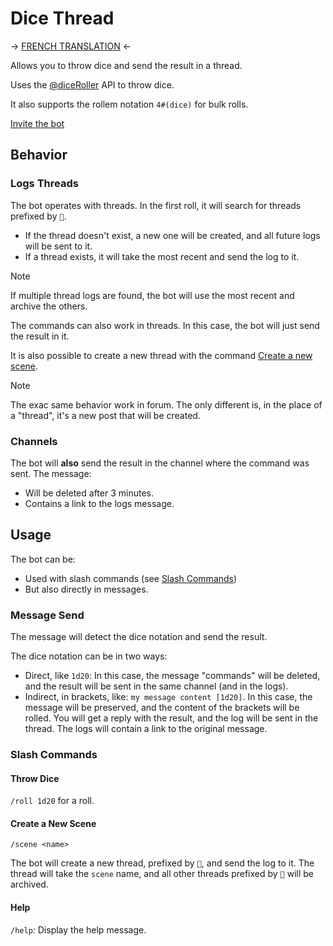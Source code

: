 # Dice Thread

-> [FRENCH TRANSLATION](README.fr.md) <-

Allows you to throw dice and send the result in a thread.

Uses the [@diceRoller](https://dice-roller.github.io/documentation/) API to throw dice.

It also supports the rollem notation `4#(dice)` for bulk rolls.

[Invite the bot](https://discord.com/api/oauth2/authorize?client_id=1182819335878754385&permissions=395137215504&scope=bot+applications.commands)

## Behavior
### Logs Threads
The bot operates with threads. In the first roll, it will search for threads prefixed by `🎲`.
- If the thread doesn't exist, a new one will be created, and all future logs will be sent to it.
- If a thread exists, it will take the most recent and send the log to it.

> [!NOTE]
> If multiple thread logs are found, the bot will use the most recent and archive the others.

The commands can also work in threads. In this case, the bot will just send the result in it.

It is also possible to create a new thread with the command [Create a new scene](#create-a-new-scene).

> [!NOTE]
> The exac same behavior work in forum. The only different is, in the place of a "thread", it's a new post that will be created.

### Channels

The bot will **also** send the result in the channel where the command was sent. The message:
- Will be deleted after 3 minutes.
- Contains a link to the logs message.

## Usage

The bot can be:
- Used with slash commands (see [Slash Commands](#slash-commands))
- But also directly in messages.

### Message Send

The message will detect the dice notation and send the result.

The dice notation can be in two ways:
- Direct, like `1d20`: In this case, the message "commands" will be deleted, and the result will be sent in the same channel (and in the logs).
- Indirect, in brackets, like: `my message content [1d20]`. In this case, the message will be preserved, and the content of the brackets will be rolled. You will get a reply with the result, and the log will be sent in the thread. The logs will contain a link to the original message.

### Slash Commands
#### Throw Dice

`/roll 1d20` for a roll.

#### Create a New Scene

`/scene <name>`

The bot will create a new thread, prefixed by `🎲`, and send the log to it. The thread will take the `scene` name, and all other threads prefixed by `🎲` will be archived.

#### Help

`/help`: Display the help message.
